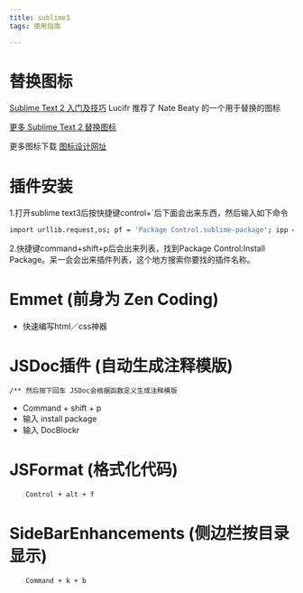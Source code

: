 ```yaml
---
title: sublime3
tags: 使用指南

---
```


# 替换图标
[Sublime Text 2 入门及技巧](http://lucifr.com/2011/08/31/sublime-text-2-tricks-and-tips/) Lucifr 推荐了 Nate Beaty 的一个用于替换的图标 

[更多 Sublime Text 2 替换图标](http://lucifr.com/2012/01/14/more-sublime-text-2-replacement-icons/)

更多图标下载 [图标设计网址](https://dribbble.com)

# 插件安装

1.打开sublime text3后按快捷键control+`后下面会出来东西，然后输入如下命令

```bash
import urllib.request,os; pf = 'Package Control.sublime-package'; ipp = sublime.installed_packages_path(); urllib.request.install_opener( urllib.request.build_opener( urllib.request.ProxyHandler()) ); open(os.path.join(ipp, pf), 'wb').write(urllib.request.urlopen( 'http://sublime.wbond.net/' + pf.replace(' ','%20')).read())

```

2.快捷键command+shift+p后会出来列表，找到Package Control:Install Package。呆一会会出来插件列表，这个地方搜索你要找的插件名称。

# Emmet (前身为 Zen Coding) 

* 快速编写html／css神器

# JSDoc插件	(自动生成注释模版)

```bash
/** 然后按下回车 JSDoc会根据函数定义生成注释模版
```

* Command + shift + p
* 输入 install package
* 输入 DocBlockr 

# JSFormat	(格式化代码)

```bash
	Control + alt + f 
```

# SideBarEnhancements (侧边栏按目录显示)

```bash
	Command + k + b
```